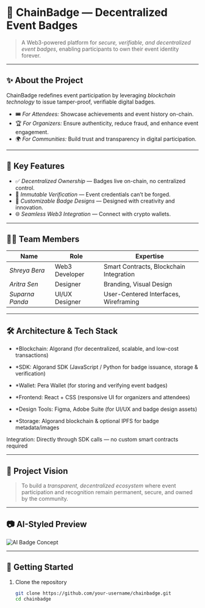 # 🚀 ChainBadge — Decentralized Event Badges  

> A Web3-powered platform for *secure, verifiable, and decentralized event badges*, enabling participants to own their event identity forever.  

---

## ✨ About the Project  
ChainBadge redefines event participation by leveraging *blockchain technology* to issue tamper-proof, verifiable digital badges.  
- 🎟 *For Attendees:* Showcase achievements and event history on-chain.  
- 🏆 *For Organizers:* Ensure authenticity, reduce fraud, and enhance event engagement.  
- 🌍 *For Communities:* Build trust and transparency in digital participation.  

---

## 🔑 Key Features  
- ✅ *Decentralized Ownership* — Badges live on-chain, no centralized control.  
- 🔐 *Immutable Verification* — Event credentials can’t be forged.  
- 🎨 *Customizable Badge Designs* — Designed with creativity and innovation.  
- 🌐 *Seamless Web3 Integration* — Connect with crypto wallets.  

---

## 👨‍💻 Team Members  

| Name           | Role            | Expertise |
|----------------|-----------------|-----------|
| *Shreya Bera* | Web3 Developer  | Smart Contracts, Blockchain Integration |
| *Aritra Sen* | Designer        | Branding, Visual Design |
| *Suparna Panda* | UI/UX Designer | User-Centered Interfaces, Wireframing |

---

## 🛠 Architecture & Tech Stack

- *Blockchain: Algorand (for decentralized, scalable, and low-cost transactions)

- *SDK: Algorand SDK (JavaScript / Python for badge issuance, storage & verification)

- *Wallet: Pera Wallet (for storing and verifying event badges)

- *Frontend: React + CSS (responsive UI for organizers and attendees)

- *Design Tools: Figma, Adobe Suite (for UI/UX and badge design assets)

- *Storage: Algorand blockchain & optional IPFS for badge metadata/images

Integration: Directly through SDK calls — no custom smart contracts required

---

## 📌 Project Vision  
> To build a *transparent, decentralized ecosystem* where event participation and recognition remain permanent, secure, and owned by the community.  

---

## 📷 AI-Styled Preview  
![AI Badge Concept](https://via.placeholder.com/800x400.png?text=ChainBadge+-+Decentralized+Event+Badges)

---

## 🚩 Getting Started  

1. Clone the repository  
   ```bash
   git clone https://github.com/your-username/chainbadge.git
   cd chainbadge
